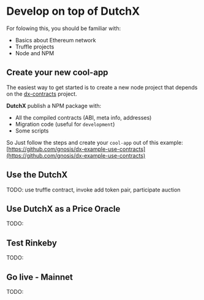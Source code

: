 # Develop on top of DutchX
For folowing this, you should be familiar with:
* Basics about Ethereum network
* Truffle projects
* Node and NPM

## Create your new cool-app
The easiest way to get started is to create a new node project that depends on
the [dx-contracts](https://github.com/gnosis/dx-contracts/tree/master/contracts) 
project.

**DutchX** publish a NPM package with:
* All the compiled contracts (ABI, meta info, addresses)
* Migration code (useful for `development`)
* Some scripts

So Just follow the steps and create your `cool-app` out of this example:
[https://github.com/gnosis/dx-example-use-contracts](https://github.com/gnosis/dx-example-use-contracts)

## Use the DutchX
TODO: use truffle contract, invoke add token pair, participate auction

## Use DutchX as a Price Oracle
TODO: 

## Test Rinkeby
TODO:

## Go live - Mainnet
TODO: